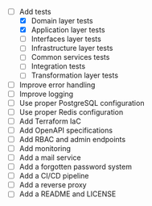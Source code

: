 - [ ] Add tests
  - [X] Domain layer tests
  - [X] Application layer tests
  - [ ] Interfaces layer tests
  - [ ] Infrastructure layer tests
  - [ ] Common services tests
  - [ ] Integration tests
  - [ ] Transformation layer tests
- [ ] Improve error handling
- [ ] Improve logging
- [ ] Use proper PostgreSQL configuration
- [ ] Use proper Redis configuration
- [ ] Add Terraform IaC
- [ ] Add OpenAPI specifications
- [ ] Add RBAC and admin endpoints
- [ ] Add monitoring
- [ ] Add a mail service
- [ ] Add a forgotten password system
- [ ] Add a CI/CD pipeline
- [ ] Add a reverse proxy
- [ ] Add a README and LICENSE